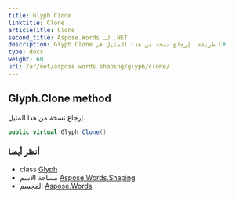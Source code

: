 ```yaml
---
title: Glyph.Clone
linktitle: Clone
articleTitle: Clone
second_title: Aspose.Words لـ .NET
description: Glyph Clone طريقة. إرجاع نسخة من هذا المثيل في C#.
type: docs
weight: 60
url: /ar/net/aspose.words.shaping/glyph/clone/
---
```

## Glyph.Clone method

إرجاع نسخة من هذا المثيل.

```csharp
public virtual Glyph Clone()
```

### أنظر أيضا

* class [Glyph](../)
* مساحة الاسم [Aspose.Words.Shaping](../../../aspose.words.shaping/)
* المجسم [Aspose.Words](../../../)
